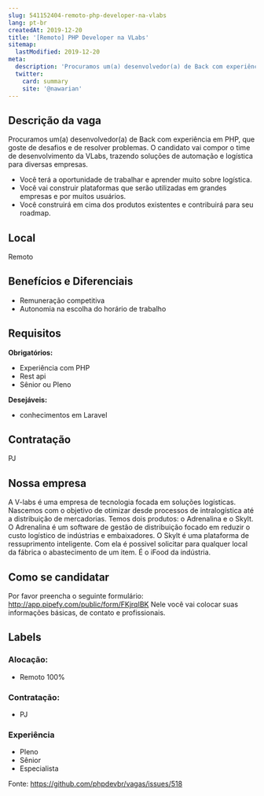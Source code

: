 ```yaml
---
slug: 541152404-remoto-php-developer-na-vlabs
lang: pt-br
createdAt: 2019-12-20
title: '[Remoto] PHP Developer na VLabs'
sitemap:
  lastModified: 2019-12-20
meta:
  description: 'Procuramos um(a) desenvolvedor(a) de Back com experiência em PHP, que goste de desafios e de resolver problemas. O candidato vai compor o time de desenvolvimento da VLabs, trazendo soluções de automação e logística para diversas empresas. - Você terá a oportunidade de trabalhar e aprender muito sobre logística. - Você vai construir plataformas que serão utilizadas em grandes empresas e por muitos usuários. - Você construirá em cima dos produtos existentes e contribuirá para seu roadmap.'
  twitter:
    card: summary
    site: '@nawarian'
---
```


<!--
==================================================
POR FAVOR, SÓ POSTE SE A VAGA FOR PARA DESENVOLVEDOR(A) PHP!

Não faça distinção de gênero no titulo da vaga.

Use: "PHP Developer" ao invés de "Desenvolvedor PHP" \o/

Exemplo: `[São Paulo/SP] PHP Developer na Nome da Empresa`

Evite fugir do padrão, isso só dá trabalho aos administradores,
pois os títulos são padronizados.
==================================================
-->

## Descrição da vaga

Procuramos um(a) desenvolvedor(a) de Back com experiência em PHP, que goste de desafios e de resolver problemas. O candidato vai compor o time de desenvolvimento da VLabs, trazendo soluções de automação e logística para diversas empresas.
- Você terá a oportunidade de trabalhar e aprender muito sobre logística. 
- Você vai construir plataformas que serão utilizadas em grandes empresas e por muitos usuários.
- Você construirá em cima dos produtos existentes e contribuirá para seu roadmap.

## Local

Remoto

## Benefícios e Diferenciais

- Remuneração competitiva
- Autonomia na escolha do horário de trabalho

## Requisitos

**Obrigatórios:**
- Experiência com PHP
- Rest api
- Sênior ou Pleno

**Desejáveis:**
- conhecimentos em Laravel

## Contratação

PJ

## Nossa empresa

A V-labs é uma empresa de tecnologia focada em soluções logísticas.
Nascemos com o objetivo de otimizar desde processos de intralogística até a distribuição de mercadorias. 
Temos dois produtos: o Adrenalina e o Skylt. O Adrenalina é um software de gestão de distribuição focado em reduzir o custo logístico de indústrias e embaixadores. O Skylt é uma plataforma de ressuprimento inteligente. Com ela é possivel solicitar para qualquer local da fábrica o abastecimento de um item. É o iFood da indústria.

## Como se candidatar

Por favor preencha o seguinte formulário: http://app.pipefy.com/public/form/FKjrqIBK
Nele você vai colocar suas informações básicas, de contato e profissionais.

## Labels

<!-- Escolha abaixo, apague as que não fizerem sentido: -->
### Alocação:
- Remoto 100%

### Contratação:
- PJ

### Experiência
- Pleno
- Sênior
- Especialista

Fonte: https://github.com/phpdevbr/vagas/issues/518